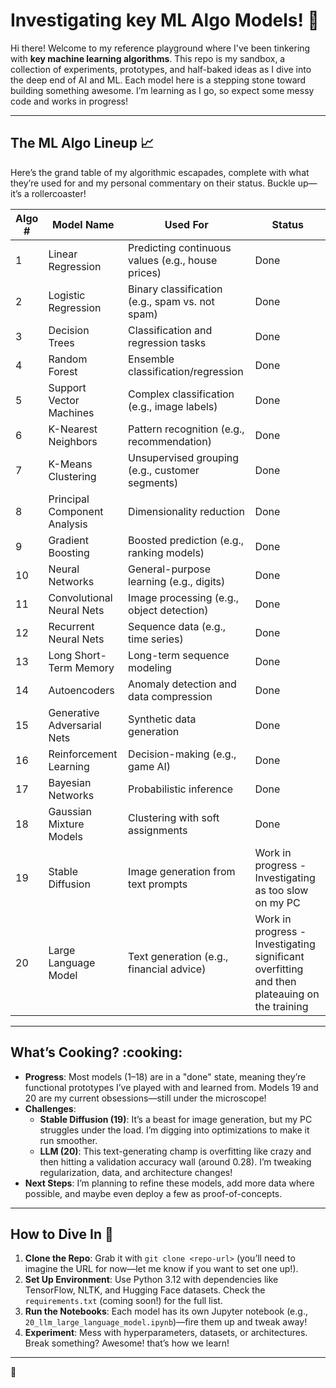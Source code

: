 # Investigating key ML Algo Models! 🚀

Hi there! Welcome to my reference playground where I've been tinkering with **key machine learning algorithms**. This repo is my sandbox, a collection of experiments, prototypes, and half-baked ideas as I dive into the deep end of AI and ML. Each model here is a stepping stone toward building something awesome. I’m learning as I go, so expect some messy code and works in progress!

---

## The ML Algo Lineup :chart_with_upwards_trend:

Here’s the grand table of my algorithmic escapades, complete with what they’re used for and my personal commentary on their status. Buckle up—it’s a rollercoaster!

| **Algo #** | **Model Name**          | **Used For**                              | **Status**                  |
|------------|--------------------------|-------------------------------------------|---------------------------------------------|
| 1          | Linear Regression        | Predicting continuous values (e.g., house prices) | Done |
| 2          | Logistic Regression      | Binary classification (e.g., spam vs. not spam) | Done |
| 3          | Decision Trees           | Classification and regression tasks       | Done |
| 4          | Random Forest            | Ensemble classification/regression        | Done |
| 5          | Support Vector Machines  | Complex classification (e.g., image labels) | Done |
| 6          | K-Nearest Neighbors      | Pattern recognition (e.g., recommendation) | Done |
| 7          | K-Means Clustering       | Unsupervised grouping (e.g., customer segments) | Done |
| 8          | Principal Component Analysis | Dimensionality reduction              | Done |
| 9          | Gradient Boosting        | Boosted prediction (e.g., ranking models) | Done |
| 10         | Neural Networks          | General-purpose learning (e.g., digits)   | Done |
| 11         | Convolutional Neural Nets| Image processing (e.g., object detection) | Done |
| 12         | Recurrent Neural Nets    | Sequence data (e.g., time series)         | Done |
| 13         | Long Short-Term Memory   | Long-term sequence modeling               | Done |
| 14         | Autoencoders             | Anomaly detection and data compression    | Done |
| 15         | Generative Adversarial Nets | Synthetic data generation              | Done |
| 16         | Reinforcement Learning   | Decision-making (e.g., game AI)           | Done |
| 17         | Bayesian Networks        | Probabilistic inference                   | Done |
| 18         | Gaussian Mixture Models  | Clustering with soft assignments          | Done |
| 19         | Stable Diffusion         | Image generation from text prompts        | Work in progress - Investigating as too slow on my PC |
| 20         | Large Language Model     | Text generation (e.g., financial advice)  | Work in progress - Investigating significant overfitting and then plateauing on the training |

---

## What’s Cooking? :cooking:

- **Progress**: Most models (1–18) are in a "done" state, meaning they’re functional prototypes I’ve played with and learned from. Models 19 and 20 are my current obsessions—still under the microscope!
- **Challenges**: 
  - **Stable Diffusion (19)**: It’s a beast for image generation, but my PC struggles under the load. I’m digging into optimizations to make it run smoother.
  - **LLM (20)**: This text-generating champ is overfitting like crazy and then hitting a validation accuracy wall (around 0.28). I’m tweaking regularization, data, and architecture changes!
- **Next Steps**: I’m planning to refine these models, add more data where possible, and maybe even deploy a few as proof-of-concepts. 

---

## How to Dive In :diving_mask:

1. **Clone the Repo**: Grab it with `git clone <repo-url>` (you’ll need to imagine the URL for now—let me know if you want to set one up!).
2. **Set Up Environment**: Use Python 3.12 with dependencies like TensorFlow, NLTK, and Hugging Face datasets. Check the `requirements.txt` (coming soon!) for the full list.
3. **Run the Notebooks**: Each model has its own Jupyter notebook (e.g., `20_llm_large_language_model.ipynb`)—fire them up and tweak away!
4. **Experiment**: Mess with hyperparameters, datasets, or architectures. Break something? Awesome! that’s how we learn!

---

🚀